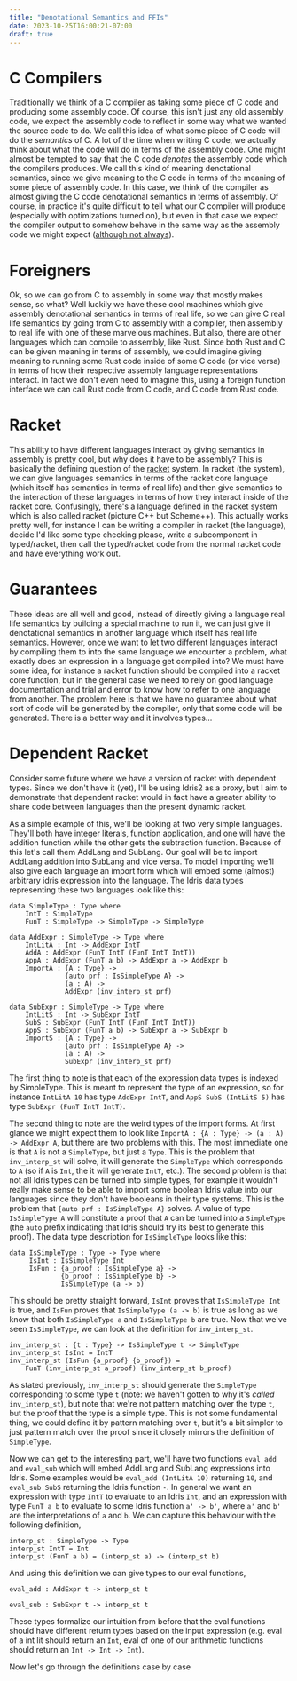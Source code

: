 ```yaml
---
title: "Denotational Semantics and FFIs"
date: 2023-10-25T16:00:21-07:00
draft: true
---
```


# C Compilers

Traditionally we think of a C compiler as taking some piece of C code and
producing some assembly code.
Of course, this isn't just any old assembly code, we expect the assembly code
to reflect in some way what we wanted the source code to do.
We call this idea of what some piece of C code will do the *semantics* of C.
A lot of the time when writing C code, we actually think about what the code
will do in terms of the assembly code.
One might almost be tempted to say that the C code *denotes* the assembly code
which the compilers produces.
We call this kind of meaning denotational semantics, since we give meaning to
the C code in terms of the meaning of some piece of assembly code.
In this case, we think of the compiler as almost giving the C code denotational
semantics in terms of assembly.
Of course, in practice it's quite difficult to tell what our C compiler will
produce (especially with optimizations turned on), but even in that case we
expect the compiler output to somehow behave in the same way as the assembly
code we might expect ([although not always](https://blog.llvm.org/2011/05/what-every-c-programmer-should-know.html)).

# Foreigners

Ok, so we can go from C to assembly in some way that mostly makes sense, so
what?
Well luckily we have these cool machines which give assembly denotational
semantics in terms of real life, so we can give C real life semantics by going
from C to assembly with a compiler, then assembly to real life with one of these
marvelous machines.
But also, there are other languages which can compile to assembly, like Rust.
Since both Rust and C can be given meaning in terms of assembly, we could
imagine giving meaning to running some Rust code inside of some C code (or vice
versa) in terms of how their respective assembly language representations
interact.
In fact we don't even need to imagine this, using a foreign function interface
we can call Rust code from C code, and C code from Rust code.

# Racket

This ability to have different languages interact by giving semantics in
assembly is pretty cool, but why does it have to be assembly?
This is basically the defining question of the [racket](https://racket-lang.org/)
system.
In racket (the system), we can give languages semantics in terms of the racket
core language (which itself has semantics in terms of real life) and then give
semantics to the interaction of these languages in terms of how they interact
inside of the racket core.
Confusingly, there's a language defined in the racket system which is also
called racket (picture C++ but Scheme++).
This actually works pretty well, for instance I can be writing a compiler in
racket (the language), decide I'd like some type checking please, write a
subcomponent in typed/racket, then call the typed/racket code from the normal
racket code and have everything work out.

# Guarantees

These ideas are all well and good, instead of directly giving a language real
life semantics by building a special machine to run it, we can just give it
denotational semantics in another language which itself has real life semantics.
However, once we want to let two different languages interact by compiling them
to into the same language we encounter a problem, what exactly does an
expression in a language get compiled into?
We must have some idea, for instance a racket function should be compiled into a
racket core function, but in the general case we need to rely on good language
documentation and trial and error to know how to refer to one language from
another.
The problem here is that we have no guarantee about what sort of code will be
generated by the compiler, only that some code will be generated.
There is a better way and it involves types...

# Dependent Racket

Consider some future where we have a version of racket with dependent types.
Since we don't have it (yet), I'll be using Idris2 as a proxy, but I aim to
demonstrate that dependent racket would in fact have a greater ability to share
code between languages than the present dynamic racket.

As a simple example of this, we'll be looking at two very simple languages.
They'll both have integer literals, function application, and one will have
the addition function while the other gets the subtraction function.
Because of this let's call them AddLang and SubLang.
Our goal will be to import AddLang addition into SubLang and vice versa.
To model importing we'll also give each language an import form which will
embed some (almost) arbitrary idris expression into the language.
The Idris data types representing these two languages look like this:

```
data SimpleType : Type where
    IntT : SimpleType
    FunT : SimpleType -> SimpleType -> SimpleType

data AddExpr : SimpleType -> Type where
    IntLitA : Int -> AddExpr IntT
    AddA : AddExpr (FunT IntT (FunT IntT IntT))
    AppA : AddExpr (FunT a b) -> AddExpr a -> AddExpr b
    ImportA : {A : Type} ->
              {auto prf : IsSimpleType A} ->
              (a : A) ->
              AddExpr (inv_interp_st prf)

data SubExpr : SimpleType -> Type where
    IntLitS : Int -> SubExpr IntT
    SubS : SubExpr (FunT IntT (FunT IntT IntT))
    AppS : SubExpr (FunT a b) -> SubExpr a -> SubExpr b
    ImportS : {A : Type} ->
              {auto prf : IsSimpleType A} ->
              (a : A) ->
              SubExpr (inv_interp_st prf)
```

The first thing to note is that each of the expression data types is indexed by
SimpleType.
This is meant to represent the type of an expression, so for instance
`IntLitA 10` has type `AddExpr IntT`, and `AppS SubS (IntLitS 5)` has type
`SubExpr (FunT IntT IntT)`.

The second thing to note are the weird types of the import forms.
At first glance we might expect them to look like `ImportA : {A : Type} -> (a : A) -> AddExpr A`,
but there are two problems with this.
The most immediate one is that `A` is not a `SimpleType`, but just a `Type`.
This is the problem that `inv_interp_st` will solve, it will generate the
`SimpleType` which corresponds to `A` (so if `A` is `Int`, the it will generate `IntT`, etc.).
The second problem is that not all Idris types can be turned into simple
types, for example it wouldn't really make sense to be able to import some boolean
Idris value into our languages since they don't have booleans in their type systems.
This is the problem that `{auto prf : IsSimpleType A}` solves.
A value of type `IsSimpleType A` will constitute a proof that `A` can be
turned into a `SimpleType` (the `auto` prefix indicating that Idris should try
its best to generate this proof).
The data type description for `IsSimpleType` looks like this:

```
data IsSimpleType : Type -> Type where
     IsInt : IsSimpleType Int
     IsFun : {a_proof : IsSimpleType a} ->
             {b_proof : IsSimpleType b} ->
             IsSimpleType (a -> b)
```

This should be pretty straight forward, `IsInt` proves that `IsSimpleType Int`
is true, and `IsFun` proves that `IsSimpleType (a -> b)` is true as long as we
know that both `IsSimpleType a` and `IsSimpleType b` are true.
Now that we've seen `IsSimpleType`, we can look at the definition for
`inv_interp_st`.

```
inv_interp_st : {t : Type} -> IsSimpleType t -> SimpleType
inv_interp_st IsInt = IntT
inv_interp_st (IsFun {a_proof} {b_proof}) =
    FunT (inv_interp_st a_proof) (inv_interp_st b_proof)
```

As stated previously, `inv_interp_st` should generate the `SimpleType`
corresponding to some type `t` (note: we haven't gotten to why it's *called*
`inv_interp_st`), but note that we're not pattern matching over the type `t`,
but the proof that the type is a simple type.
This is not some fundamental thing, we could define it by pattern matching over
`t`, but it's a bit simpler to just pattern match over the proof since it closely
mirrors the definition of `SimpleType`.

Now we can get to the interesting part, we'll have two functions `eval_add`
and `eval_sub` which will embed AddLang and SubLang expressions into Idris.
Some examples would be `eval_add (IntLitA 10)` returning `10`, and
`eval_sub SubS` returning the Idris function `-`.
In general we want an expression with type `IntT` to evaluate to an Idris `Int`,
and an expression with type `FunT a b` to evaluate to some Idris function
`a' -> b'`, where `a'` and `b'` are the interpretations of `a` and `b`.
We can capture this behaviour with the following definition,

```
interp_st : SimpleType -> Type
interp_st IntT = Int
interp_st (FunT a b) = (interp_st a) -> (interp_st b)
```

And using this definition we can give types to our eval functions,

```
eval_add : AddExpr t -> interp_st t

eval_sub : SubExpr t -> interp_st t
```

These types formalize our intuition from before that the eval functions should
have different return types based on the input expression (e.g. eval of a int
lit should return an `Int`, eval of one of our arithmetic functions should
return an `Int -> Int -> Int`).

Now let's go through the definitions case by case
